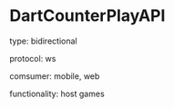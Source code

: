 # DartCounterPlayAPI

type: bidirectional

protocol: ws

comsumer: mobile, web

functionality: host games
